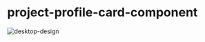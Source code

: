 # project-profile-card-component
![desktop-design](https://github.com/oni10-cell/project-profile-card-component/assets/63311109/ed970956-16f4-457a-8b59-9d1e460f4c7d)
